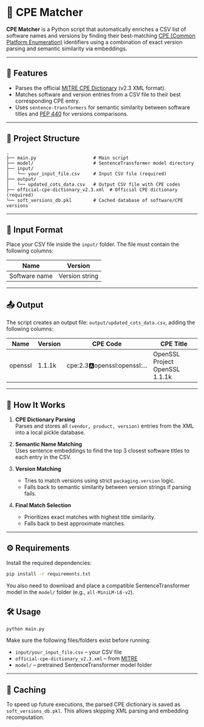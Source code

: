 
# 🔎 CPE Matcher

**CPE Matcher** is a Python script that automatically enriches a CSV list of software names and versions by finding their best-matching [CPE (Common Platform Enumeration)](https://nvd.nist.gov/products/cpe) identifiers using a combination of exact version parsing and semantic similarity via embeddings.

---

## 🚀 Features

- Parses the official [MITRE CPE Dictionary](https://nvd.nist.gov/products/cpe) (v2.3 XML format).
- Matches software and version entries from a CSV file to their best corresponding CPE entry.
- Uses `sentence-transformers` for semantic similarity between software titles and [PEP 440](https://www.python.org/dev/peps/pep-0440/) for versions comparisons. 

---

## 📂 Project Structure

```
.
├── main.py                     # Main script
├── model/                      # SentenceTransformer model directory
├── input/
│   └── your_input_file.csv     # Input CSV file (required)
├── output/
│   └── updated_cots_data.csv   # Output CSV file with CPE codes
├── official-cpe-dictionary_v2.3.xml  # Official CPE dictionary (required)
└── soft_versions_db.pkl        # Cached database of software/CPE versions
```

---

## 📄 Input Format

Place your CSV file inside the `input/` folder. The file must contain the following columns:

| Name            | Version        |
|-----------------|----------------|
| Software name   | Version string |

---

## 📤 Output

The script creates an output file: `output/updated_cots_data.csv`, adding the following columns:

| Name            | Version        | CPE Code                   | CPE Title                      |
|-----------------|----------------|----------------------------|--------------------------------|
| openssl         | 1.1.1k         | cpe:2.3:a:openssl:openssl:... | OpenSSL Project OpenSSL 1.1.1k |

---

## 🧠 How It Works

1. **CPE Dictionary Parsing**  
   Parses and stores all `(vendor, product, version)` entries from the XML into a local pickle database.

2. **Semantic Name Matching**  
   Uses sentence embeddings to find the top 3 closest software titles to each entry in the CSV.

3. **Version Matching**  
   - Tries to match versions using strict `packaging.version` logic.
   - Falls back to semantic similarity between version strings if parsing fails.

4. **Final Match Selection**  
   - Prioritizes exact matches with highest title similarity.
   - Falls back to best approximate matches.

---

## ⚙️ Requirements

Install the required dependencies:

```bash
pip install -r requirements.txt
```

You also need to download and place a compatible SentenceTransformer model in the `model/` folder (e.g., `all-MiniLM-L6-v2`).


## 🛠 Usage

```bash
python main.py
```

Make sure the following files/folders exist before running:
- `input/your_input_file.csv` – your CSV file
- `official-cpe-dictionary_v2.3.xml` – from [MITRE](https://nvd.nist.gov/products/cpe)
- `model/` – pretrained SentenceTransformer model folder

---

## 💾 Caching

To speed up future executions, the parsed CPE dictionary is saved as `soft_versions_db.pkl`. This allows skipping XML parsing and embedding recomputation.
